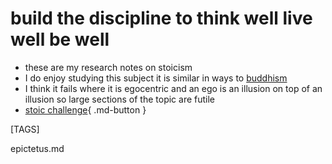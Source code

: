 
# build the discipline to think well live well be well

- these are my research notes on stoicism
- I do enjoy studying this subject it is similar in ways to [buddhism](https://shanenull.com/buddhism/)
- I think it fails where it is egocentric and an ego is an illusion on top of an illusion so large sections of the topic are futile
- [stoic challenge](challenge.md){ .md-button }

[TAGS]

epictetus.md
